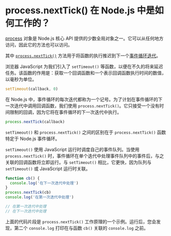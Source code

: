 # process.nextTick() 在 Node.js 中是如何工作的？

[process](https://nodejs.org/api/process.html) 对象是 Node.js 核心 API 提供的少数全局对象之一。它可以从任何地方访问，因此它的方法也可以访问。

其中 [`process.nextTick()`](https://nodejs.org/docs/latest/api/process.html#process_process_nexttick_callback_args) 方法用于将函数的执行推迟到下一个[事件循环迭代](https://github.com/lio-zero/blog/blob/master/JavaScript/JavaScript%20%E8%BF%90%E8%A1%8C%E6%9C%BA%E5%88%B6%20%E2%80%94%20%E4%BA%8B%E4%BB%B6%E5%BE%AA%E7%8E%AF%EF%BC%88Event-Loop%EF%BC%89.md)。

浏览器 JavaScript 为我们引入了 `setTimeout()` 等函数，以便在不久的将来延迟任务。该函数的作用是：获取一个回调函数和一个表示回调函数执行时间的数值，以毫秒为单位。

```js
setTimeout(callback, 0)
```

在 Node.js 中，事件循环的每次迭代都称为一个记号。为了计划在事件循环的下一次迭代中调用回调函数，我们使用 `process.nextTick()`。它只接受一个没有时间限制的回调，因为它将在事件循环的下一次迭代中执行。

```js
process.nextTick(callback)
```

`setTimeout()` 和 `process.nextTick()` 之间的区别在于 `process.nextTick()` 函数特定于 Node.js 事件循环。

`setTimeout()` 使用 JavaScript 运行时调度自己的事件队列。当使用 `process.nextTick()` 时，事件循环在单个迭代中处理事件队列中的事件后，与之关联的回调函数将立即运行。与 `setTimeout()` 相比，它更快，因为队列与 `setTimeout()` 或 JavaScript 运行时关联。

```js
function cb() {
  console.log('在下一次迭代中处理')
}
process.nextTick(cb)
console.log('在第一次迭代中处理')

// 在第一次迭代中处理
// 在下一次迭代中处理
```

上面的代码片段是 `process.nextTick()` 工作原理的一个示例。运行后，您会发现，第二个 `console.log` 打印在与函数 `cb()` 关联的 `console.log` 之前。
